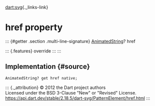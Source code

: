 [dart:svg](../../dart-svg/dart-svg-library){._links-link}

href property
=============

::: {#getter .section .multi-line-signature}
[AnimatedString](../animatedstring-class)? href

::: {.features}
override
:::
:::

Implementation {#source}
--------------

``` {.language-dart data-language="dart"}
AnimatedString? get href native;
```

::: {._attribution}
© 2012 the Dart project authors\
Licensed under the BSD 3-Clause \"New\" or \"Revised\" License.\
<https://api.dart.dev/stable/2.18.5/dart-svg/PatternElement/href.html>
:::
